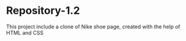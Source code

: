 # Repository-1.2
This project include a clone of Nike shoe page, created with the help of HTML and CSS
